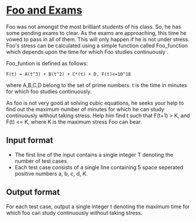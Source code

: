 # [Foo and Exams][link]

Foo was not amongst the most brilliant students of his class. So, he has some pending exams to clear. As the exams are approaching, this time he vowed to pass in all of them. This will only happen if he is not under stress. Foo's stress can be calculated using a simple function called Foo_function which depends upon the time for which Foo studies continuously .

Foo_funtion is defined as follows:

    F(t) = A(t^3) + B(t^2) + C*(t) + D, F(t)<=10^18

where A,B,C,D belong to the set of prime numbers. t is the time in minutes for which foo studies continuously.

As foo is not very good at solving cubic equations, he seeks your help to find out the maximum number of minutes for which he can study continuously without taking stress. Help him find t such that F(t+1) > K, and F(t) <= K, where K is the maximum stress Foo can bear.

## Input format

- The first line of the input contains a single integer T denoting the number of test cases.
- Each test case consists of a single line containing 5 space seperated positive numbers a, b, c, d, K.

## Output format

For each test case, output a single integer t denoting the maximum time for which foo can study continuously without taking stress.

[link]: https://www.hackerearth.com/practice/algorithms/searching/binary-search/practice-problems/algorithm/foo-and-exams-4/
